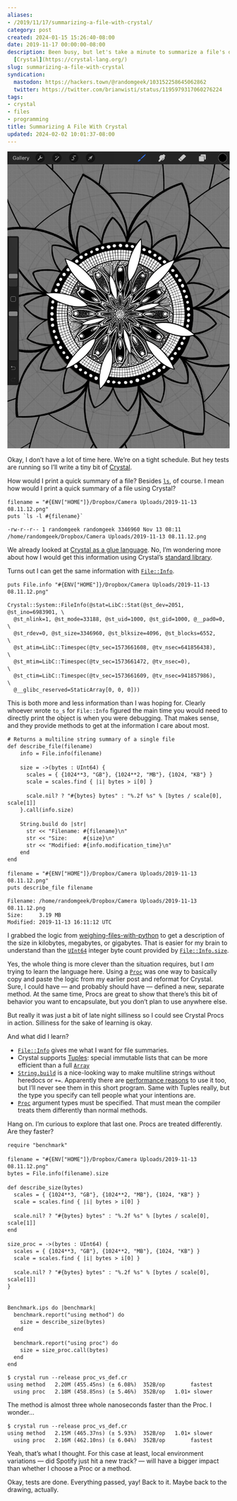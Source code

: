 ```yaml
---
aliases:
- /2019/11/17/summarizing-a-file-with-crystal/
category: post
created: 2024-01-15 15:26:40-08:00
date: 2019-11-17 00:00:00-08:00
description: Been busy, but let's take a minute to summarize a file's details with
  [Crystal](https://crystal-lang.org/)
slug: summarizing-a-file-with-crystal
syndication:
  mastodon: https://hackers.town/@randomgeek/103152258645062862
  twitter: https://twitter.com/brianwisti/status/1195979317060276224
tags:
- crystal
- files
- programming
title: Summarizing A File With Crystal
updated: 2024-02-02 10:01:37-08:00
---
```


![attachments/img/2019/cover-2019-11-17.png](../../../attachments/img/2019/cover-2019-11-17.png)

Okay, I don’t have a lot of time here. We’re on a tight schedule. But hey tests are running so I’ll write a tiny bit of [Crystal](../../../card/Crystal.md).

How would I print a quick summary of a file? Besides [`ls`](http://www.man7.org/linux/man-pages/man1/ls.1.html), of course. I mean how would I print a quick summary of a file using Crystal?

````crystal
filename = "#{ENV["HOME"]}/Dropbox/Camera Uploads/2019-11-13 08.11.12.png"
puts `ls -l #{filename}`
````

````
-rw-r--r-- 1 randomgeek randomgeek 3346960 Nov 13 08:11 /home/randomgeek/Dropbox/Camera Uploads/2019-11-13 08.11.12.png
````

We already looked at [Crystal as a glue language](../08/trying-the-crystal-language.md). No, I’m wondering more about how I would get this information using Crystal’s [standard library](https://crystal-lang.org/api/).

Turns out I can get the same information with [`File::Info`](https://crystal-lang.org/api/File/Info.html).

````crystal
puts File.info "#{ENV["HOME"]}/Dropbox/Camera Uploads/2019-11-13 08.11.12.png"
````

````
Crystal::System::FileInfo(@stat=LibC::Stat(@st_dev=2051, @st_ino=6983901, \
  @st_nlink=1, @st_mode=33188, @st_uid=1000, @st_gid=1000, @__pad0=0,     \
  @st_rdev=0, @st_size=3346960, @st_blksize=4096, @st_blocks=6552,        \
  @st_atim=LibC::Timespec(@tv_sec=1573661608, @tv_nsec=641856438),        \
  @st_mtim=LibC::Timespec(@tv_sec=1573661472, @tv_nsec=0),                \
  @st_ctim=LibC::Timespec(@tv_sec=1573661609, @tv_nsec=941857986),        \
  @__glibc_reserved=StaticArray[0, 0, 0]))
````

This is both more and less information than I was hoping for. Clearly whoever wrote `to_s` for `File::Info` figured the main time you would need to directly print the object is when you were debugging. That makes sense, and they provide methods to get at the information I care about most.

````crystal
# Returns a multiline string summary of a single file
def describe_file(filename)
    info = File.info(filename)

    size = ->(bytes : UInt64) {
      scales = { {1024**3, "GB"}, {1024**2, "MB"}, {1024, "KB"} }
      scale = scales.find { |i| bytes > i[0] }

      scale.nil? ? "#{bytes} bytes" : "%.2f %s" % [bytes / scale[0], scale[1]]
    }.call(info.size)

    String.build do |str|
      str << "Filename: #{filename}\n"
      str << "Size:     #{size}\n"
      str << "Modified: #{info.modification_time}\n"
    end
end

filename = "#{ENV["HOME"]}/Dropbox/Camera Uploads/2019-11-13 08.11.12.png"
puts describe_file filename
````

````
Filename: /home/randomgeek/Dropbox/Camera Uploads/2019-11-13 08.11.12.png
Size:     3.19 MB
Modified: 2019-11-13 16:11:12 UTC
````

I grabbed the logic from [weighing-files-with-python](../06/weighing-files-with-python.md) to get a description of the size in kilobytes, megabytes, or gigabytes. That is easier for my brain to understand than the [`UInt64`](https://crystal-lang.org/api/UInt64.html) integer byte count provided by [`File::Info.size`](https://crystal-lang.org/api/File/Info.html#size:UInt64-instance-method).

Yes, the whole thing is more clever than the situation requires, but I *am* trying to  learn the language here. Using a [`Proc`](https://crystal-lang.org/api/Proc.html) was one way to basically copy and paste the logic from my earlier post and reformat for Crystal. Sure, I could have — and probably should have — defined a new, separate method. At the same time, Procs are great to show that there’s this bit of behavior you want to encapsulate, but you don’t plan to use anywhere else.

But really it was just a bit of late night silliness so I could see Crystal Procs in action. Silliness for the sake of learning is okay.

And what did I learn?

* [`File::Info`](https://crystal-lang.org/api/File/Info.html) gives me what I want for file summaries.
* Crystal supports [Tuples](https://crystal-lang.org/api/Tuple.html): special immutable lists that can be more efficient than a full [`Array`](https://crystal-lang.org/api/Array.html)
* [`String.build`](https://crystal-lang.org/api/String.html#build(capacity=64,&block):self-class-method) is a nice-looking way to make multiline strings without heredocs or `+=`. Apparently there are [performance reasons](https://crystal-lang.org/reference/guides/performance.html) to use it too, but I’ll never see them in this short program. Same with Tuples really, but the type you specify can tell people what your intentions are.
* [`Proc`](https://crystal-lang.org/api/Proc.html) argument types must be specified. That must mean the compiler treats them differently than normal methods.

Hang on. I’m curious to explore that last one. Procs are treated differently. Are they faster?

````crystal
require "benchmark"

filename = "#{ENV["HOME"]}/Dropbox/Camera Uploads/2019-11-13 08.11.12.png"
bytes = File.info(filename).size

def describe_size(bytes)
  scales = { {1024**3, "GB"}, {1024**2, "MB"}, {1024, "KB"} }
  scale = scales.find { |i| bytes > i[0] }

  scale.nil? ? "#{bytes} bytes" : "%.2f %s" % [bytes / scale[0], scale[1]]
end

size_proc = ->(bytes : UInt64) {
  scales = { {1024**3, "GB"}, {1024**2, "MB"}, {1024, "KB"} }
  scale = scales.find { |i| bytes > i[0] }

  scale.nil? ? "#{bytes} bytes" : "%.2f %s" % [bytes / scale[0], scale[1]]
}


Benchmark.ips do |benchmark|
  benchmark.report("using method") do
    size = describe_size(bytes)
  end

  benchmark.report("using proc") do
    size = size_proc.call(bytes)
  end
end
````

````
$ crystal run --release proc_vs_def.cr
using method   2.20M (455.45ns) (± 6.08%)  352B/op        fastest
  using proc   2.18M (458.85ns) (± 5.46%)  352B/op   1.01× slower
````

The method is almost three whole nanoseconds faster than the Proc. I wonder…

````console
$ crystal run --release proc_vs_def.cr
using method   2.15M (465.37ns) (± 5.93%)  352B/op   1.01× slower
  using proc   2.16M (462.10ns) (± 6.04%)  352B/op        fastest
````

Yeah, that’s what I thought. For this case at least, local environment variations — did Spotify just hit a new track? — will have a bigger impact than whether I choose a Proc or a method.

Okay, tests are done. Everything passed, yay! Back to it. Maybe back to the drawing, actually.